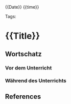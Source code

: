 
{{Date}} {{time}}


Tags:

# {{Title}}


## Wortschatz


### Vor dem Unterricht


### Während des Unterrichts


## References
